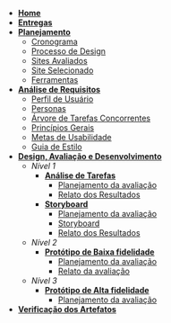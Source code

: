 - [**Home**](README.md)
- [**Entregas**](pages/entregas)
- [**Planejamento**](#)
  - [Cronograma](pages/cronograma.md)
  - [Processo de Design](pages/ProcessoDesign.md)
  - [Sites Avaliados](pages/planejamento.md)
  - [Site Selecionado](pages/siteSelecionado.md)
  - [Ferramentas](pages/ferramentas.md)
- [**Análise de Requisitos**](#)
  - [Perfil de Usuário](pages/perfil-usuario.md)
  - [Personas](pages/personas.md)
  - [Árvore de Tarefas Concorrentes](pages/analiseDeTarefa.md)
  - [Princípios Gerais](pages/principiosGerais.md)
  - [Metas de Usabilidade](pages/metasDeUsabilidade.md)
  - [Guia de Estilo](pages/guia_de_estilo.md)
- [**Design, Avaliação e Desenvolvimento**](#)
  - _Nível 1_
    - [**Análise de Tarefas**](#)
      - [Planejamento da avaliação](pages/planejamentoAnaliseTarefas)
      - [Relato dos Resultados](pages/relatoAnalisedeTarefas.md)
    - [**Storyboard**](#)
      - [Planejamento da avaliação](pages/planejamento_da_avaliacao_storyboard.md)
      - [Storyboard](pages/storyboard.md)
      - [Relato dos Resultados](pages/Resultados_Storyboard.md)
  - _Nível 2_
    - [**Protótipo de Baixa fidelidade**](#)
      - [Planejamento da avaliação](pages/planejamentoPrototipoPapel.md)
      - [Relato da avaliação](pages/relatoPrototipoPapel.md)
  - _Nível 3_
    - [**Protótipo de Alta fidelidade**](#)
      - [Planejamento da avaliação](pages/planejamentoPrototipoAlta.md)
- [**Verificação dos Artefatos**](pages/planejamentoVerificacao.md)
